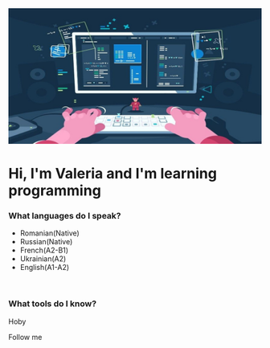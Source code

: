 <img style="background-size: cover;" src="assets/programing.jpg" alt="">
<h1>Hi, I'm Valeria and I'm learning programming</h1>
<h3>What languages do I speak?</h3>
<ul>
        <li>Romanian(Native)</li>
        <li>Russian(Native)</li>
        <li>French(A2-B1)</li>
        <li>Ukrainian(A2)</li>
        <li>English(A1-A2)</li>
</ul>
<br>
<h3>What tools do I know?</h3>





Hoby

Follow me 
